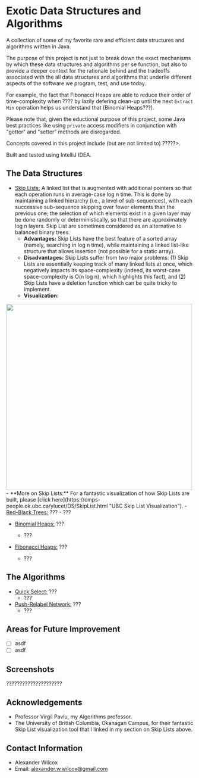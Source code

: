 # Exotic Data Structures and Algorithms

A collection of some of my favorite rare and efficient data structures and algorithms written in Java.


The purpose of this project is not just to break down the exact mechanisms by which these data structures and algorithms per se function, but also to provide a deeper context for the rationale behind and the tradeoffs associated with the all data structures and algorithms that underlie different aspects of the software we program, test, and use today.

For example, the fact that Fibonacci Heaps are able to reduce their order of time-complexity when ???? by lazily defering clean-up until the next `Extract Min` operation helps us understand that (Binomial Heaps???).


Please note that, given the eductional purpose of this project, some Java best practices like using `private` access modifiers in conjunction with "getter" and "setter" methods are disregarded.

Concepts covered in this project include (but are not limited to) ?????>. 

Built and tested using IntelliJ IDEA. 

## The Data Structures
- <ins>Skip Lists:</ins> A linked list that is augmented with additional pointers so that each operation runs in average-case log n time. This is done by maintaining a linked hierarchy (i.e., a level of sub-sequences), with each successive sub-sequence skipping over fewer elements than the previous one; the selection of which elements exist in a given layer may be done randomly or deterministically, so that there are approximately log n layers. Skip List are sometimes considered as an alternative to balanced binary trees.
  - **Advantages:** Skip Lists have the best feature of a sorted array (namely, searching in log n time), while maintaining a linked list-like structure that allows insertion (not possible for a static array). 
  - **Disadvantages:** Skip Lists suffer from two major problems: (1) Skip Lists are essentially keeping track of many linked lists at once, which negatively impacts its space-complexity (indeed, its worst-case space-complexity is O(n log n), which highlights this fact), and (2) Skip Lists have a deletion function which can be quite tricky to implement. 
  - **Visualization**: 
<img src="https://github.com/alex-w-99/Exotic-Data-Structures-and-Algorithms/blob/images/SkipLists.png" width="500">
  - **More on Skip Lists:** For a fantastic visualization of how Skip Lists are built, please [click here](https://cmps-people.ok.ubc.ca/ylucet/DS/SkipList.html "UBC Skip List Visualization").
- <ins>Red-Black Trees:</ins> ???
  - ???

- <ins>Binomial Heaps:</ins> ???
  - ???

- <ins>Fibonacci Heaps:</ins> ???
  - ???

## The Algorithms
- <ins>Quick Select:</ins> ???
  - ???
- <ins>Push-Relabel Network:</ins> ???
  - ???

## Areas for Future Improvement
- [ ] asdf
- [ ] asdf

## Screenshots

?????????????????????

## Acknowledgements

- Professor Virgil Pavlu, my Algorithms professor.
- The University of British Columbia, Okanagan Campus, for their fantastic Skip List visualization tool that I linked in my section on Skip Lists above.  

## Contact Information
- Alexander Wilcox
- Email: alexander.w.wilcox@gmail.com
